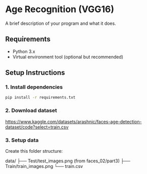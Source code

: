 # Age Recognition (VGG16)

A brief description of your program and what it does.

## Requirements

- Python 3.x
- Virtual environment tool (optional but recommended)

## Setup Instructions

### 1. Install dependencies

```bash
pip install -r requirements.txt
```

### 2. Download dataset

https://www.kaggle.com/datasets/arashnic/faces-age-detection-dataset/code?select=train.csv

### 3. Setup data

Create this folder structure:

data/
├── Test/test_images.png (from faces_02/part3)
├── Train/train_images.png
└── train.csv
